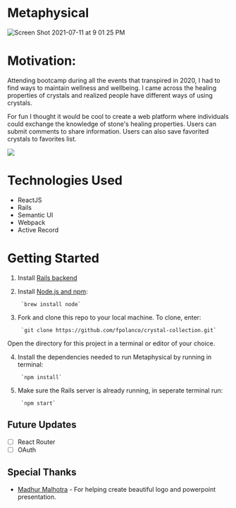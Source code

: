 # Metaphysical
![Screen Shot 2021-07-11 at 9 01 25 PM](https://user-images.githubusercontent.com/59297307/125311326-54ac9100-e301-11eb-939f-1728d2ee0b25.png)

# Motivation:
Attending bootcamp during all the events that transpired in 2020, I had to find ways to maintain wellness and wellbeing. I came across the healing properties of crystals and realized people have different ways of using crystals.

For fun I thought it would be cool to create a web platform where individuals could exchange the knowledge of stone's healing properties. Users can submit comments to share information. Users can also save favorited crystals to favorites list.

![](metaphysicaldemo.gif)

# Technologies Used
- ReactJS
- Rails
- Semantic UI
- Webpack
- Active Record

# Getting Started
1. Install [Rails backend](https://github.com/fpolanco/metaphysical-backend/tree/main)
 
2. Install [Node.js and npm](https://docs.npmjs.com/getting-started):

        `brew install node`

3. Fork and clone this repo to your local machine. To clone, enter:

        `git clone https://github.com/fpolanco/crystal-collection.git`
Open the directory for this project in a terminal or editor of your choice.

4. Install the dependencies needed to run Metaphysical by running in terminal:

        `npm install`

5. Make sure the Rails server is already running, in seperate terminal run:
 
        `npm start`
        
    
## Future Updates

- [ ] React Router
- [ ] OAuth

## Special Thanks
* [Madhur Malhotra](https://www.linkedin.com/in/madhurxyz/) - For helping create beautiful logo and powerpoint presentation.
